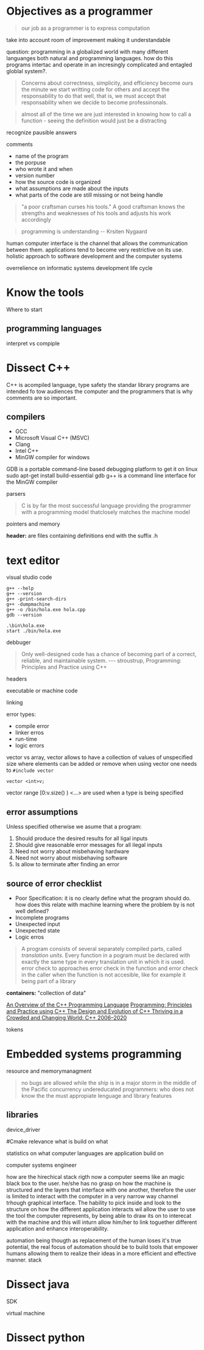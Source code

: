 # Objectives as a programmer
> our job as a programmer is to express computation 

take into account room of improvement making it understandable
 
question: programming in a globalized world with many different languanges both natural and programming languages. how do this programs intertac and operate in an incresingly complicated and entagled globlal system?.
> Concerns about correctness, simplicity, and efficiency become ours the minute we start writting code for others and accept the responsability to do that well, that is, we must accept that responsability when we decide to become professinonals.

>almost all of the time we are just interested in knowing how to call a function - seeing the definition would just be a distracting



recognize pausible answers

comments 
* name of the program
* the porpuse 
* who wrote it and when
* version number 
* how the source code is organized
* what assumptions are made about the inputs
* what parts of the code are still missing or not being handle
 
> "a poor craftsman curses his tools." A good craftsman knows the strengths and weaknesses of his tools and adjusts his work accordingly

>programming is understanding -- Krsiten Nygaard

human computer interface is the channel that allows the communication between them. applications tend to become very restrictive on its use.
holistic approach to software development and the computer systems

overrelience on informatic systems
development life cycle

# Know the tools

Where to start 


## programming languages
interpret vs compiple

# Dissect C++
C++ is acompiled language, type safety
the standar library 
programs are intended fo tow audiences the computer and the programmers that is why comments are so important.

## compilers

* GCC
* Microsoft Visual C++ (MSVC) 
* Clang
* Intel C++
* MinGW  compiler for windows



GDB is a portable command-line based debugging platform
 to get it on linux 
    sudo apt-get install build-essential gdb
g++ is a command line interface for the MinGW compiler




parsers

> C  is  by  far  the  most  successful  language  providing  the  programmer  with  a  programming  model  thatclosely  matches  the  machine  model

pointers and memory

__header:__ are files containing definitions end with the suffix .h

# text editor

visual studio code

    g++ --help
    g++ --version
    g++ -print-search-dirs
    g++ -dumpmachine
    g++ -o /bin/hola.exe hola.cpp
    gdb --version
    
    .\bin\hola.exe
    start ./bin/hola.exe
    

debbuger

> Only well-designed code has a chance of becoming part of a correct, reliable, and maintainable system.
> --- stroustrup, Programming: Principles and Practice using C++

headers

executable or machine code

linking

error types:
* compile error
* linker erros
* run-time
* logic errors

vector vs array, vector allows to have a collection of values of unspecified size where elements can be added or remove when using vector one needs to ```#include vector```
```
vector <int>v;
```
vector range [0:v.size() ) 
<...> are used when a type is being specified



## error assumptions
Unless specified otherwise we asume that a program:
1. Should produce the desired results for all ligal inputs
2. Should give reasonable error messages for all ilegal inputs
3. Need not worry about misbehaving hardware
4. Need not worry about misbehaving software
5. Is allow to terminate after finding an error

## source of error checklist
* Poor Specification: it is no clearly define what the program should do. how does this relate with machine learning where the problem by is not well defined? 
* Incomplete programs
* Unexpected input
* Unexpected state
* Logic erros

> A program consists of several separately compiled parts, called _translation units_. Every function in a pogram must be declared with exactly the same type in  every translation unit in which it is used.
error check to approaches error check in the function and error check in the caller when the function is not accesible, like for example it being part of a library

__containers:__ "collection of data"


[An Overview of the C++ Programming Language](https://www.stroustrup.com/crc.pdf)
[Programming: Principles and Practice using C++ ](https://ptgmedia.pearsoncmg.com/images/9780321992789/samplepages/9780321992789.pdf)
[The Design and Evolution of C++ ]()
[Thriving in a Crowded and Changing World: C++ 2006–2020 ](https://www.stroustrup.com/hopl20main-p5-p-bfc9cd4--final.pdf)



tokens

# Embedded systems programming
resource and memorymanagment 
>no bugs are allowed while the ship is in a major storm in the middle of the Pacific
concurrency
undereducated programmers: who does not know the the must appropiate lenguage and library features

## libraries
device_driver

#Cmake
relevance
what is build on what 

statistics on what computer languages are application build on

computer systems engineer

how are the hirechical 
stack
rigth now a computer seems like an magic black box to the user. he/she has no grasp on how the machine is structured  and the layers that interface with one another, therefore the user is limited to interact with the computer in a very narrow way channel trhough  graphical interface. The hability to pick 
inside and look to the structure on how the different application interacts wil allow the user to use the tool the computer represents, by being able to draw its on to interecat with the machine and this will inturn allow him/her to link toguether different application and enhance interoperability.


automation being thougth as replacement of the human loses it's true potential, the real focus of automation should be to build tools that empower humans allowing them to realize their ideas in a more efficient and effective manner. 
stack


# Dissect java

SDK 

virtual machine

# Dissect python




